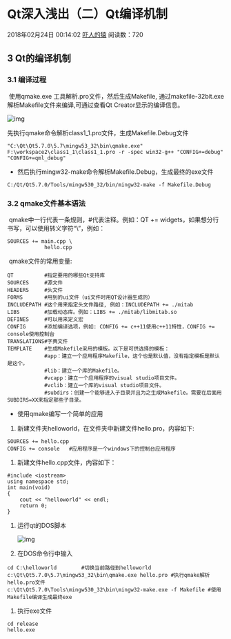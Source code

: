 # Qt深入浅出（二）Qt编译机制

2018年02月24日 00:14:02 [吓人的猿](https://me.csdn.net/qq769651718) 阅读数：720



## 3 Qt的编译机制

### 3.1 编译过程



​	使用qmake.exe 工具解析.pro文件，然后生成Makefile, 通过makefile-32bit.exe解析Makefile文件来编译,可通过查看Qt Creator显示的编译信息。

![img](https://img-blog.csdn.net/20180224001234207)

先执行qmake命令解析class1_1.pro文件，生成Makefile.Debug文件

```
"C:\Qt\Qt5.7.0\5.7\mingw53_32\bin\qmake.exe" F:\workspace2\class1_1\class1_1.pro -r -spec win32-g++ "CONFIG+=debug" "CONFIG+=qml_debug"
```

- 然后执行mingw32-make命令解析Makefile.Debug，生成最终的exe文件

```
C:/Qt/Qt5.7.0/Tools/mingw530_32/bin/mingw32-make -f Makefile.Debug
```





### 3.2 qmake文件基本语法

​	qmake中一行代表一条规则，#代表注释。例如：QT += widgets，如果想分行书写，可以使用转义字符“\”，例如：

```
SOURCES += main.cpp \
            hello.cpp
```



​	qmake文件的常用变量:

```
QT          #指定要用的哪些Qt支持库
SOURCES     #源文件
HEADERS     #头文件
FORMS       #用到的ui文件（ui文件时用QT设计器生成的）
INCLUDEPATH #这个用来指定头文件路径, 例如：INCLUDEPATH += ./mitab
LIBS        #加载动态库。例如：LIBS += ./mitab/libmitab.so
DEFINES     #可以用来定义宏
CONFIG      #添加编译选项，例如: CONFIG += c++11使用c++11特性，CONFIG += console使用控制台
TRANSLATIONS#字典文件
TEMPLATE    #生成Makefile采用的模板。以下是可供选择的模板：
            #app：建立一个应用程序Makefile，这个也是默认值，没有指定模板是默认是这个。
            #lib：建立一个库的Makefile。
            #vcapp：建立一个应用程序的visual studio项目文件。
            #vclib：建立一个库的visual studio项目文件。
            #subdirs：创建一个能够进入子目录并且为之生成Makefile。需要在后面用SUBDIRS=XX来指定那些子目录。
```



- 使用qmake编写一个简单的应用

1. 新建文件夹helloworld，在文件夹中新建文件hello.pro，内容如下:

```
SOURCES += hello.cpp
CONFIG += console   #应用程序是一个windows下的控制台应用程序
```

1. 新建文件hello.cpp文件，内容如下：

```
#include <iostream>
using namespace std;
int main(void)
{
    cout << "helloworld" << endl;
    return 0;
}
```

1. 运行qt的DOS脚本

   ![img](https://img-blog.csdn.net/20180224001310307)

2. 在DOS命令行中输入

```
cd C:\helloworld        #切换当前路径到helloworld
c:\Qt\Qt5.7.0\5.7\mingw53_32\bin\qmake.exe hello.pro #执行qmake解析hello.pro文件
c:\Qt\Qt5.7.0\Tools\mingw530_32\bin\mingw32-make.exe -f Makefile #使用Makefile编译生成最终exe
```

1. 执行exe文件

```
cd release
hello.exe
```